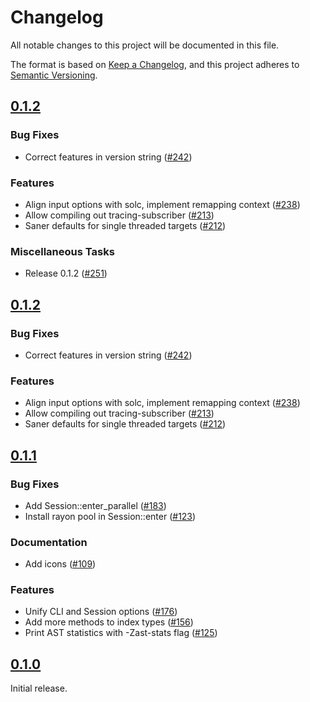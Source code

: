 # Changelog

All notable changes to this project will be documented in this file.

The format is based on [Keep a Changelog](https://keepachangelog.com/en/1.1.0/),
and this project adheres to [Semantic Versioning](https://semver.org/spec/v2.0.0.html).

## [0.1.2](https://github.com/paradigmxyz/solar/releases/tag/v0.1.2)

### Bug Fixes

- Correct features in version string ([#242](https://github.com/paradigmxyz/solar/issues/242))

### Features

- Align input options with solc, implement remapping context ([#238](https://github.com/paradigmxyz/solar/issues/238))
- Allow compiling out tracing-subscriber ([#213](https://github.com/paradigmxyz/solar/issues/213))
- Saner defaults for single threaded targets ([#212](https://github.com/paradigmxyz/solar/issues/212))

### Miscellaneous Tasks

- Release 0.1.2 ([#251](https://github.com/paradigmxyz/solar/issues/251))

## [0.1.2](https://github.com/paradigmxyz/solar/releases/tag/v0.1.2)

### Bug Fixes

- Correct features in version string ([#242](https://github.com/paradigmxyz/solar/issues/242))

### Features

- Align input options with solc, implement remapping context ([#238](https://github.com/paradigmxyz/solar/issues/238))
- Allow compiling out tracing-subscriber ([#213](https://github.com/paradigmxyz/solar/issues/213))
- Saner defaults for single threaded targets ([#212](https://github.com/paradigmxyz/solar/issues/212))

## [0.1.1](https://github.com/paradigmxyz/solar/releases/tag/v0.1.1)

### Bug Fixes

- Add Session::enter_parallel ([#183](https://github.com/paradigmxyz/solar/issues/183))
- Install rayon pool in Session::enter ([#123](https://github.com/paradigmxyz/solar/issues/123))

### Documentation

- Add icons ([#109](https://github.com/paradigmxyz/solar/issues/109))

### Features

- Unify CLI and Session options ([#176](https://github.com/paradigmxyz/solar/issues/176))
- Add more methods to index types ([#156](https://github.com/paradigmxyz/solar/issues/156))
- Print AST statistics with -Zast-stats flag ([#125](https://github.com/paradigmxyz/solar/issues/125))

## [0.1.0](https://github.com/paradigmxyz/solar/releases/tag/v0.1.0)

Initial release.

<!-- generated by git-cliff -->
